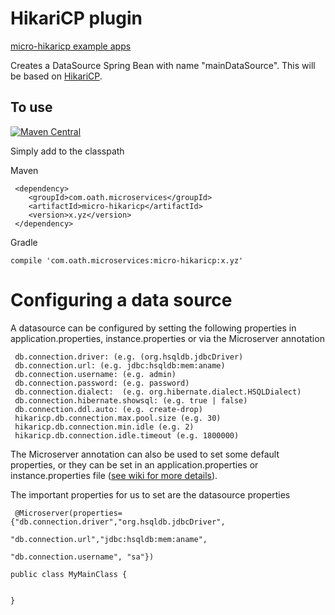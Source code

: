  # HikariCP plugin

[micro-hikaricp example apps](https://github.com/aol/micro-server/tree/master/micro-hikaricp/src/test/java/app)

Creates a DataSource Spring Bean with name "mainDataSource". This will be based on [HikariCP](http://brettwooldridge.github.io/HikariCP/ludicrous.html).

## To use


[![Maven Central](https://maven-badges.herokuapp.com/maven-central/com.oath.microservices/micro-hikaricp/badge.svg)](https://maven-badges.herokuapp.com/maven-central/com.oath.microservices/micro-hikaricp)

Simply add to the classpath

Maven 

     <dependency>
        <groupId>com.oath.microservices</groupId>  
        <artifactId>micro-hikaricp</artifactId>
        <version>x.yz</version>
     </dependency>
     
Gradle

    compile 'com.oath.microservices:micro-hikaricp:x.yz'

# Configuring a data source

A datasource can be configured by setting the following properties in application.properties, instance.properties or via the Microserver annotation

     db.connection.driver: (e.g. (org.hsqldb.jdbcDriver)
	 db.connection.url: (e.g. jdbc:hsqldb:mem:aname)
	 db.connection.username: (e.g. admin)
	 db.connection.password: (e.g. password)
	 db.connection.dialect:  (e.g. org.hibernate.dialect.HSQLDialect)
	 db.connection.hibernate.showsql: (e.g. true | false)
	 db.connection.ddl.auto: (e.g. create-drop)
	 hikaricp.db.connection.max.pool.size (e.g. 30)
	 hikaricp.db.connection.min.idle (e.g. 2)
	 hikaricp.db.connection.idle.timeout (e.g. 1800000)

The Microserver annotation can also be used to set some default properties, or they can be set in an application.properties or instance.properties file ([see wiki for more details](https://github.com/aol/micro-server/wiki/Defining-Properties)).


The important properties for us to set are the datasource properties

     @Microserver(properties={"db.connection.driver","org.hsqldb.jdbcDriver",
													 "db.connection.url","jdbc:hsqldb:mem:aname",
													"db.connection.username", "sa"})
																						     
	public class MyMainClass {
     
     
    }

